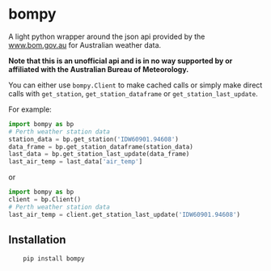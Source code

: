 # bompy
A light python wrapper around the json api provided by the www.bom.gov.au for Australian weather data.

**Note that this is an unofficial api and is in no way supported by or affiliated with the Australian Bureau of Meteorology.**

You can either use `bompy.Client` to make cached calls or simply make direct calls with 
`get_station`, `get_station_dataframe` or `get_station_last_update`. 

For example:

```python
import bompy as bp
# Perth weather station data
station_data = bp.get_station('IDW60901.94608')
data_frame = bp.get_station_dataframe(station_data)
last_data = bp.get_station_last_update(data_frame)
last_air_temp = last_data['air_temp']
```

or

```python
import bompy as bp
client = bp.Client()
# Perth weather station data
last_air_temp = client.get_station_last_update('IDW60901.94608')
```

## Installation
```
    pip install bompy
```